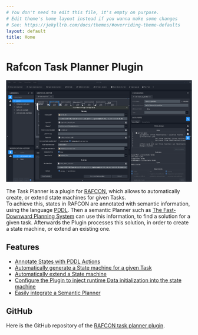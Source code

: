 ```yaml
---
# You don't need to edit this file, it's empty on purpose.
# Edit theme's home layout instead if you wanna make some changes
# See: https://jekyllrb.com/docs/themes/#overriding-theme-defaults
layout: default
title: Home
---
```

# Rafcon Task Planner Plugin
![The Rafcon Task Planner Plugin](assets/images/RafconTPPMain.png "An Overview of the Rafcon Task Planner Plugin")


The Task Planner is a plugin for [RAFCON](https://dlr-rm.github.io/RAFCON/), which allows to automatically create, or extend state machines for given Tasks.  
To achieve this, states in RAFCON are annotated with semantic information, using the language [PDDL](https://en.wikipedia.org/wiki/Planning_Domain_Definition_Language). Then a semantic Planner such as [The Fast-Downward Planning System](http://www.fast-downward.org/) can use this information, to find a solution for a given task. Afterwards the Plugin processes this solution, in order to create a state machine, or extend an existing one. 


## Features
+ [Annotate States with PDDL Actions](pages/documentation/PDDLActionTab.md)
+ [Automatically generate a State machine for a given Task](pages/tutorials/restaurant_tutorial.md)
+ [Automatically extend a State machine](pages/tutorials/turtle_sim_example.md)
+ [Configure the Plugin to inject runtime Data initialization into the state machine](pages/tutorials/turtle_sim_example.md)
+ [Easily integrate a Semantic Planner](pages/documentation/PlannerIntegration.md)


## GitHub
Here is the GitHub repository of the [RAFCON task planner plugin](https://github.com/DLR-RM/rafcon-task-planner-plugin).



